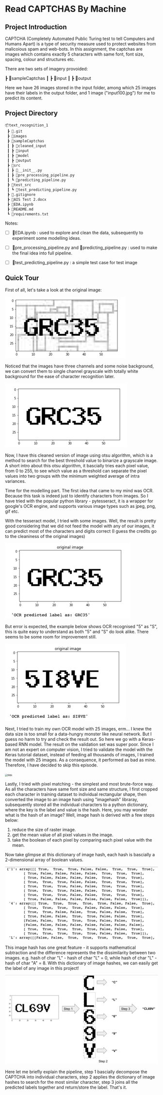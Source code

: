 # Read CAPTCHAS By Machine



## Project Introduction

CAPTCHA (Completely Automated Public Turing test to tell Computers and Humans Apart) is a type of security measure used to protect websites from malicoious spam and web-bots. In this assignment, the captchas are images which contains exactly 5 characters with same font, font size, spacing, colour and structures etc. 

There are two sets of imagery provoided: 

 ┣ 📂sampleCaptchas
 ┃ ┣ 📂input
 ┃ ┣ 📂output

Here we have 26 images stored in the input folder, among which 25 images have their labels in the output folder, and 1 image ("input100.jpg") for me to predict its content. 



## Project Directory

```
📦text_recognition_1
 ┣ 📂.git
 ┣ 📂images
 ┣ 📂sampleCaptchas
 ┃ ┣ 📂cleaned_input
 ┃ ┣ 📂input
 ┃ ┣ 📂model
 ┃ ┣ 📂output
 ┣ 📂src
 ┃ ┣ 📜__init__.py
 ┃ ┣ 📜pre_processing_pipeline.py
 ┃ ┗ 📜predicting_pipeline.py
 ┣ 📂test_src
 ┃ ┗ 📜test_predicting_pipeline.py
 ┣ 📜.gitignore
 ┣ 📜AIS Test 2.docx
 ┣ 📜EDA.ipynb
 ┣ 📜README.md
 ┗ 📜requirements.txt
```

Notes:

- [ ] 📜EDA.ipynb : used to explore and clean the data, subsequently to experiment some modelling ideas. 
- [ ] 📜pre_processing_pipeline.py and 📜predicting_pipeline.py : used to make the final idea into full pipeline.
- [ ] 📜test_predicting_pipeline.py : a simple test case for test image



## Quick Tour

First of all, let's take a look at the original image:

<img src="./images/test_image.png" alt="test_image" style="zoom:50%;" />

Noticed that the images have three channels and some noise background, we can convert them to single channel grayscale with totally white background for the ease of character recognition later. 

<img src="./images/cleaned_image.png" alt="cleaned_image" style="zoom:50%;" />

Now, I have this cleaned version of image using otsu algorithm, which is a method to search for the best threshold value to binarize a grayscale image. A short intro about this otsu algorithm, it bascially tries each pixel value, from 0 to 255, to see which value as a threshold can separate the pixel values into two groups with the minimum weighted average of intra variances.

Time for the modelling part. The first idea that came to my mind was OCR. Because this task is indeed just to identify characters from images. So I have tried with the popular python library - pytesseract, it is a wrapper for google's OCR engine, and supports various image types such as jpeg, png, gif etc. 

With the tesseract model, I tried with some images. Well, the result is pretty good considering that we did not feed the model with any of our images, it can predict most of the characters and digits correct (I guess the credits go to the cleaniness of the original images) 

<img src="./images/OCR_1.png" alt="OCR_1" style="zoom:50%;" />

But error is expected, the example below shows OCR recognised "5" as "S", this is quite easy to understand as both "5" and "S" do look alike. There seems to be some room for improvement still.

<img src="./images/OCR_2.png" alt="OCR_2" style="zoom:50%;" />

Next, I tried to train my own OCR model with 25 images, erm... I knew the data size is too small for a data-hungry monster like neural network. But I guess no harm to try and check the result out. So here we go with a Keras-based RNN model. The result on the validation set was super poor. Since I am not an expert on computer vision, I tried to validate the model with the Keras tutorial dataset, instead of feeding all thousands of images, I trained the model with 25 images. As a consequence, it performed as bad as mine. Therefore, I have decided to skip this episode. 

<img src="/Users/6estates/Desktop/personal_git/text_recognition_1/images/RNN.png" alt="RNN" style="zoom:50%;" />

Lastly, I tried with pixel matching - the simplest and most brute-force way. As all the characters have same font size and same structure, I first cropped each character in training dataset to individual rectangular shape, then converted the image to an image hash using "imagehash" libraray, subsequently stored all the individual characters to a python dictionary, where the key is the label and value is the hash. Here, you may wonder what is the hash of an image? Well, image hash is derived with a few steps below:

1. reduce the size of raster image.
2. get the mean value of all pixel values in the image.
3. take the boolean of each pixel by comparing each pixel value with the mean.

Now take glimpse at this dictionary of image hash, each hash is bascially a 2-dimensional array of boolean values.

<img src="./images/Hashdict.png" alt="Hashdict" style="zoom:50%;" />

This image hash has one great feature - it supports mathematical subtraction and the difference represents the the dissimilarity between two images.  e.g. hash of char "L" - hash of char "L" = 0, while hash of char "L" - hash of char "A" = 8. With this dictionary of image hashes, we can easily get the label of any image in this project!

<img src="./images/pipeline.png" alt="pipeline" style="zoom:50%;" />

Here let me briefly explain the pipeline, step 1 bascially decompose the CAPTCHA into individual characters, step 2 applies the dictionary of image hashes to search for the most similar character, step 3 joins all the predicted labels together and return/store the label. That's it.  